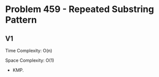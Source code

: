 # Problem 459 - Repeated Substring Pattern

## V1

Time Complexity: O(n)

Space Complexity: O(1)

- KMP.
